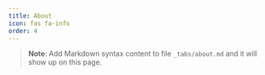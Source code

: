 ```yaml
---
title: About
icon: fas fa-info
order: 4
---
```



> **Note**: Add Markdown syntax content to file `_tabs/about.md` and it will show up on this page.
